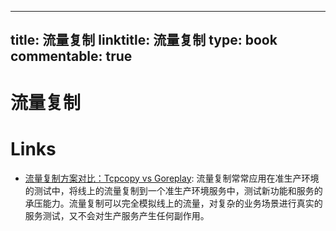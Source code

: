 
---
title: 流量复制
linktitle: 流量复制
type: book
commentable: true
---

# 流量复制

# Links

- [流量复制方案对比：Tcpcopy vs Goreplay](https://cubox.pro/c/iu1twM): 流量复制常常应用在准生产环境的测试中，将线上的流量复制到一个准生产环境服务中，测试新功能和服务的承压能力。流量复制可以完全模拟线上的流量，对复杂的业务场景进行真实的服务测试，又不会对生产服务产生任何副作用。

    